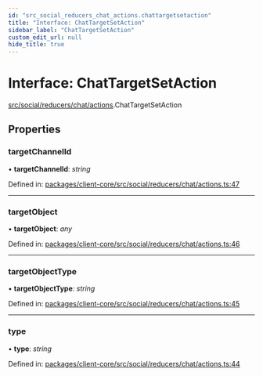 ```yaml
---
id: "src_social_reducers_chat_actions.chattargetsetaction"
title: "Interface: ChatTargetSetAction"
sidebar_label: "ChatTargetSetAction"
custom_edit_url: null
hide_title: true
---
```


# Interface: ChatTargetSetAction

[src/social/reducers/chat/actions](../modules/src_social_reducers_chat_actions.md).ChatTargetSetAction

## Properties

### targetChannelId

• **targetChannelId**: *string*

Defined in: [packages/client-core/src/social/reducers/chat/actions.ts:47](https://github.com/xr3ngine/xr3ngine/blob/a16a45d7e/packages/client-core/src/social/reducers/chat/actions.ts#L47)

___

### targetObject

• **targetObject**: *any*

Defined in: [packages/client-core/src/social/reducers/chat/actions.ts:46](https://github.com/xr3ngine/xr3ngine/blob/a16a45d7e/packages/client-core/src/social/reducers/chat/actions.ts#L46)

___

### targetObjectType

• **targetObjectType**: *string*

Defined in: [packages/client-core/src/social/reducers/chat/actions.ts:45](https://github.com/xr3ngine/xr3ngine/blob/a16a45d7e/packages/client-core/src/social/reducers/chat/actions.ts#L45)

___

### type

• **type**: *string*

Defined in: [packages/client-core/src/social/reducers/chat/actions.ts:44](https://github.com/xr3ngine/xr3ngine/blob/a16a45d7e/packages/client-core/src/social/reducers/chat/actions.ts#L44)
